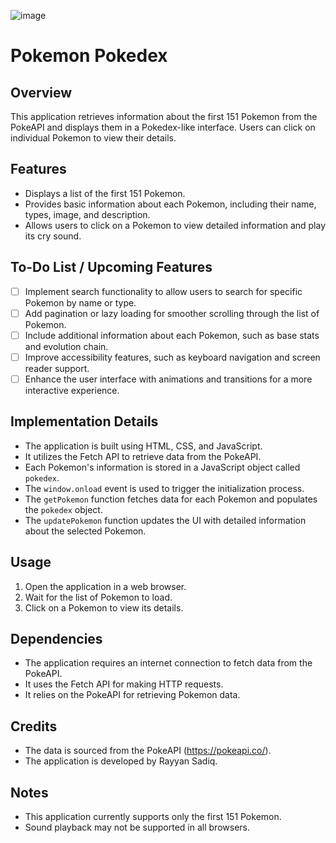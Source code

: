 ![image](https://github.com/RayyanSadiq/Pokedex/assets/113306690/a565df4d-d9f5-428a-917b-4407d8767e3f)
# Pokemon Pokedex

## Overview
This application retrieves information about the first 151 Pokemon from the PokeAPI and displays them in a Pokedex-like interface. Users can click on individual Pokemon to view their details.

## Features
- Displays a list of the first 151 Pokemon.
- Provides basic information about each Pokemon, including their name, types, image, and description.
- Allows users to click on a Pokemon to view detailed information and play its cry sound.

## To-Do List / Upcoming Features
- [ ] Implement search functionality to allow users to search for specific Pokemon by name or type.
- [ ] Add pagination or lazy loading for smoother scrolling through the list of Pokemon.
- [ ] Include additional information about each Pokemon, such as base stats and evolution chain.
- [ ] Improve accessibility features, such as keyboard navigation and screen reader support.
- [ ] Enhance the user interface with animations and transitions for a more interactive experience.

## Implementation Details
- The application is built using HTML, CSS, and JavaScript.
- It utilizes the Fetch API to retrieve data from the PokeAPI.
- Each Pokemon's information is stored in a JavaScript object called `pokedex`.
- The `window.onload` event is used to trigger the initialization process.
- The `getPokemon` function fetches data for each Pokemon and populates the `pokedex` object.
- The `updatePokemon` function updates the UI with detailed information about the selected Pokemon.

## Usage
1. Open the application in a web browser.
2. Wait for the list of Pokemon to load.
3. Click on a Pokemon to view its details.

## Dependencies
- The application requires an internet connection to fetch data from the PokeAPI.
- It uses the Fetch API for making HTTP requests.
- It relies on the PokeAPI for retrieving Pokemon data.

## Credits
- The data is sourced from the PokeAPI (https://pokeapi.co/).
- The application is developed by Rayyan Sadiq.

## Notes
- This application currently supports only the first 151 Pokemon.
- Sound playback may not be supported in all browsers.
